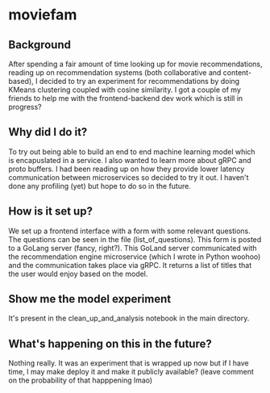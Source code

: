 # moviefam

## Background
After spending a fair amount of time looking up for movie recommendations, reading up on recommendation systems (both collaborative and content-based), I decided to try an experiment for recommendations by doing KMeans clustering coupled with cosine similarity. I got a couple of my friends to help me with the frontend-backend dev work which is still in progress?

## Why did I do it?
To try out being able to build an end to end machine learning model which is encapuslated in a service. I also wanted to learn more about gRPC and proto buffers. I had been reading up on how they provide lower latency communication between microservices so decided to try it out. I haven't done any profiling (yet) but hope to do so in the future.

## How is it set up?
We set up a frontend interface with a form with some relevant questions. The questions can be seen in the file (list_of_questions). This form is posted to a GoLang server (fancy, right?). This GoLand server communicated with the recommendation engine microservice (which I wrote in Python woohoo) and the communication takes place via gRPC. It returns a list of titles that the user would enjoy based on the model. 

## Show me the model experiment
It's present in the clean_up_and_analysis notebook in the main directory. 

## What's happening on this in the future?
Nothing really. It was an experiment that is wrapped up now but if I have time, I may make deploy it and make it publicly available? (leave comment on the probability of that happpening lmao)
